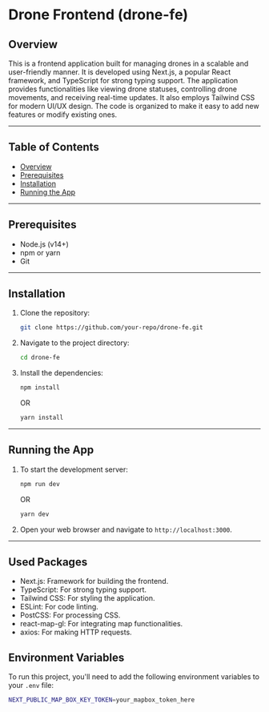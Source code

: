 # Drone Frontend (drone-fe)

## Overview

This is a frontend application built for managing drones in a scalable and user-friendly manner. It is developed using Next.js, a popular React framework, and TypeScript for strong typing support. The application provides functionalities like viewing drone statuses, controlling drone movements, and receiving real-time updates. It also employs Tailwind CSS for modern UI/UX design. The code is organized to make it easy to add new features or modify existing ones.

---

## Table of Contents

- [Overview](#overview)
- [Prerequisites](#prerequisites)
- [Installation](#installation)
- [Running the App](#running-the-app)

---

## Prerequisites

- Node.js (v14+)
- npm or yarn
- Git

---

## Installation

1. Clone the repository:

   ```bash
   git clone https://github.com/your-repo/drone-fe.git
   ```

2. Navigate to the project directory:

   ```bash
   cd drone-fe
   ```

3. Install the dependencies:
   ```bash
   npm install
   ```
   OR
   ```bash
   yarn install
   ```

---

## Running the App

1. To start the development server:

   ```bash
   npm run dev
   ```

   OR

   ```bash
   yarn dev
   ```

2. Open your web browser and navigate to `http://localhost:3000`.

---

## Used Packages

- Next.js: Framework for building the frontend.
- TypeScript: For strong typing support.
- Tailwind CSS: For styling the application.
- ESLint: For code linting.
- PostCSS: For processing CSS.
- react-map-gl: For integrating map functionalities.
- axios: For making HTTP requests.

## Environment Variables

To run this project, you'll need to add the following environment variables to your `.env` file:

```bash
NEXT_PUBLIC_MAP_BOX_KEY_TOKEN=your_mapbox_token_here
```
